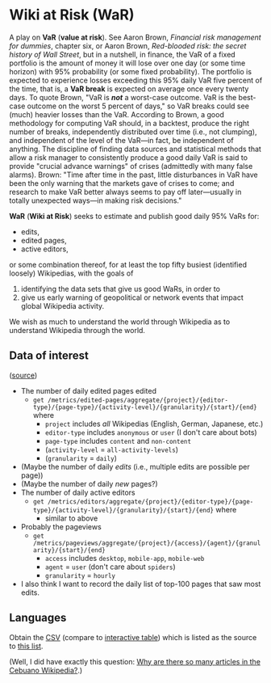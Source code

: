 # Wiki at Risk (WaR)

A play on **VaR** (**value at risk**). See Aaron Brown, _Financial risk management for dummies_, chapter six, or Aaron Brown, _Red-blooded risk: the secret history of Wall Street_, but in a nutshell, in finance, the VaR of a fixed portfolio is the amount of money it will lose over one day (or some time horizon) with 95% probability (or some fixed probability). The portfolio is expected to experience losses exceeding this 95% daily VaR five percent of the time, that is, a **VaR break** is expected on average once every twenty days. To quote Brown, "VaR is ***not*** a worst-case outcome. VaR is the best-case outcome on the worst 5 percent of days," so VaR breaks could see (much) heavier losses than the VaR. According to Brown, a good methodology for computing VaR should, in a backtest, produce the right number of breaks, independently distributed over time (i.e., not clumping), and independent of the level of the VaR—in fact, be independent of anything. The discipline of finding data sources and statistical methods that allow a risk manager to consistently produce a good daily VaR is said to provide "crucial advance warnings" of crises (admittedly with many false alarms). Brown: "Time after time in the past, little disturbances in VaR have been the only warning that the markets gave of crises to come; and research to make VaR better always seems to pay off later—usually in totally unexpected ways—in making risk decisions."

**WaR** (**Wiki at Risk**) seeks to estimate and publish good daily 95% VaRs for:
- edits,
- edited pages,
- active editors,

or some combination thereof, for at least the top fifty busiest (identified loosely) Wikipedias, with the goals of
1. identifying the data sets that give us good WaRs, in order to
2. give us early warning of geopolitical or network events that impact global Wikipedia activity.

We wish as much to understand the world through Wikipedia as to understand Wikipedia through the world.

## Data of interest

([source](https://wikimedia.org/api/rest_v1/#/))

- The number of daily edited pages edited
  - `get /metrics/edited-pages/aggregate/{project}/{editor-type}/{page-type}/{activity-level}/{granularity}/{start}/{end}` where
    - `project` includes *all* Wikipedias (English, German, Japanese, etc.)
    - `editor-type` includes `anonymous` or `user` (I don't care about bots)
    - `page-type` includes `content` and `non-content`
    - (`activity-level` = `all-activity-levels`)
    - (`granularity` = `daily`)
- (Maybe the number of daily *edits* (i.e., multiple edits are possible per page))
- (Maybe the number of daily *new* pages?)
- The number of daily active editors
  - `get /metrics/editors/aggregate/{project}/{editor-type}/{page-type}/{activity-level}/{granularity}/{start}/{end}` where
    - similar to above
- Probably the pageviews
  - `get /metrics/pageviews/aggregate/{project}/{access}/{agent}/{granularity}/{start}/{end}`
    - `access` includes `desktop`, `mobile-app`, `mobile-web`
    - `agent` = `user` (don't care about `spiders`)
    - `granularity` = `hourly`
- I also think I want to record the daily list of top-100 pages that saw most edits.

## Languages

Obtain the [CSV](http://wikistats.wmflabs.org/api.php?action=dump&table=wikipedias&format=csv) (compare to [interactive table](http://wikistats.wmflabs.org/display.php?t=wp)) which is listed as the source to [this list](https://meta.wikimedia.org/wiki/List_of_Wikipedias).

(Well, I did have exactly this question: [Why are there so many articles in the Cebuano Wikipedia?](https://www.quora.com/Why-are-there-so-many-articles-in-the-Cebuano-language-on-Wikipedia).)


